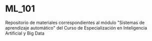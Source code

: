 # ML_101
Repositorio de materiales correspondientes al módulo "Sistemas de aprendizaje automático" del Curso de Especialización en Inteligencia Artificial y Big Data
